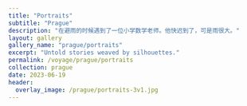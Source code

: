 ```yaml
---
title: "Portraits"
subtitle: "Prague"
description: "在避雨的时候遇到了一位小学数学老师。他快迟到了，可是雨很大。"
layout: gallery
gallery_name: "prague/portraits"
excerpt: "Untold stories weaved by silhouettes."
permalink: /voyage/prague/portraits
collection: prague
date: 2023-06-19
header:
  overlay_image: /prague/portraits-3v1.jpg
---
```

